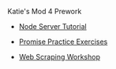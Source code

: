Katie's Mod 4 Prework

* [Node Server Tutorial](https://github.com/kawilliams8/NodePractice)

* [Promise Practice Exercises](https://repl.it/@kawilliams8/Mod-4-Promises-Prework)

* [Web Scraping Workshop](https://github.com/kawilliams8/web-scraping-workshop)
